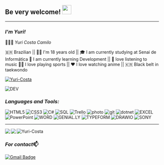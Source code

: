 ## Be very welcome! <img src="https://raw.githubusercontent.com/iampavangandhi/iampavangandhi/master/gifs/Hi.gif" width="30px"></h2>
---------------------------


### *I'm Yuri!*


   👨🏻‍💻 *Yuri Costa Camilo*

   🇧🇷 Brazilian || 👦🏻 I'm 18 years old || 🎓 I am currently studying at Senai de Informática
   🌱 I am currently learning Development || 🎵 love listening to music
   🏊🏻 I love playing sports || ❤️ I love watching anime || 🇰🇷 Black belt in taekwondo


<p align="left"> <a href="https://github-profile-trophy.vercel.app/?username=ryo-ma&theme=dracula"><img src="https://github-profile-trophy.vercel.app/?username=Yuri-Costa&theme=dracula" alt="Yuri-Costa" /></a> </p>






![DEV](https://media.giphy.com/media/iIqmM5tTjmpOB9mpbn/giphy.gif)

### *Languages and Tools:*
![HTML5](https://img.shields.io/badge/-HTML5-blueviolet)
![CSS3](https://img.shields.io/badge/-CSS3-blueviolet)
![C#](https://img.shields.io/badge/-CSHARP-blueviolet)
![SQL](https://img.shields.io/badge/-MYSQL-blueviolet)
![Trello](https://img.shields.io/badge/-TRELLO-blueviolet)
![photo](https://img.shields.io/badge/-PHOTOSHOP-blueviolet)
![git](https://img.shields.io/badge/-GIT-blueviolet)
![dotnet](https://img.shields.io/badge/-DOTNET-blueviolet)
![EXCEL](https://img.shields.io/badge/-EXCEL-blueviolet)
![PowerPoint](https://img.shields.io/badge/-POWERPOINT-blueviolet)
![WORD](https://img.shields.io/badge/-WORD-blueviolet)
![GENIAL.LY](https://img.shields.io/badge/-GENIAL.LY-blueviolet)
![TYPEFORM](https://img.shields.io/badge/-TYPEFORM-blueviolet)
![DRAWIO](https://img.shields.io/badge/-DRAW.IO-blueviolet)
![SONY](https://img.shields.io/badge/-SONY%20VEGAS-blueviolet)

------------------------------------------------------------------------------------------------------------------


<a href="https://github.com/Yuri-Camilo/github-readme-stats">
  <img align="left" src="https://github-readme-stats.vercel.app/api?username=Yuri-Costa&show_icons=true&theme=radical" />
</a>
<a href="https://github.com/Yuri-Costa/convoychat">
  <img align="left" src="https://github-readme-stats.vercel.app/api/top-langs/?username=Yuri-Costa&theme=radical" />
</a>

<p align="left"> <img src="https://komarev.com/ghpvc/?username=Yuri-Costa&label=Profile%20views&color=blueviolet&style=flat" alt="Yuri-Costa" /> </p>

### *For contact*📫
[![Gmail Badge](https://img.shields.io/badge/-yuri342costa@gmail.com-c14438?style=flat-square&logo=Gmail&logoColor=white&link=mailto:yuri342costa@gmail.com)](mailto:yuri342costa@gmail.com)



    




